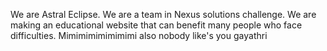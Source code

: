 We are Astral Eclipse. We are a team in Nexus solutions challenge. We are making an educational website that can benefit many people who face difficulties. Mimimimimimimimi
also nobody like's you gayathri
